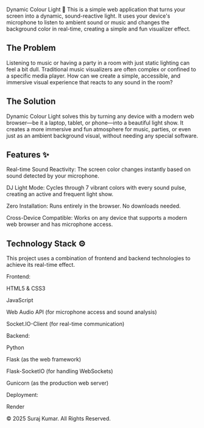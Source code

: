 Dynamic Colour Light 🎨
This is a simple web application that turns your screen into a dynamic, sound-reactive light. It uses your device's microphone to listen to ambient sound or music and changes the background color in real-time, creating a simple and fun visualizer effect.

## The Problem
Listening to music or having a party in a room with just static lighting can feel a bit dull. Traditional music visualizers are often complex or confined to a specific media player. How can we create a simple, accessible, and immersive visual experience that reacts to any sound in the room?

## The Solution
Dynamic Colour Light solves this by turning any device with a modern web browser—be it a laptop, tablet, or phone—into a beautiful light show. It creates a more immersive and fun atmosphere for music, parties, or even just as an ambient background visual, without needing any special software.

## Features ✨
Real-time Sound Reactivity: The screen color changes instantly based on sound detected by your microphone.

DJ Light Mode: Cycles through 7 vibrant colors with every sound pulse, creating an active and frequent light show.

Zero Installation: Runs entirely in the browser. No downloads needed.

Cross-Device Compatible: Works on any device that supports a modern web browser and has microphone access.

## Technology Stack ⚙️
This project uses a combination of frontend and backend technologies to achieve its real-time effect.

Frontend:

HTML5 & CSS3

JavaScript

Web Audio API (for microphone access and sound analysis)

Socket.IO-Client (for real-time communication)

Backend:

Python

Flask (as the web framework)

Flask-SocketIO (for handling WebSockets)

Gunicorn (as the production web server)

Deployment:

Render

© 2025 Suraj Kumar. All Rights Reserved.

